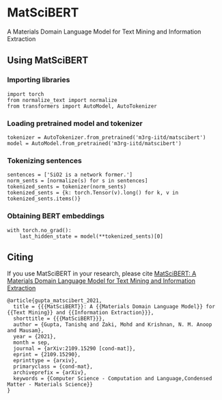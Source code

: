 # MatSciBERT
A Materials Domain Language Model for Text Mining and Information Extraction

## Using MatSciBERT

### Importing libraries
```
import torch
from normalize_text import normalize
from transformers import AutoModel, AutoTokenizer
```

### Loading pretrained model and tokenizer
```
tokenizer = AutoTokenizer.from_pretrained('m3rg-iitd/matscibert')
model = AutoModel.from_pretrained('m3rg-iitd/matscibert')
```

### Tokenizing sentences
```
sentences = ['SiO2 is a network former.']
norm_sents = [normalize(s) for s in sentences]
tokenized_sents = tokenizer(norm_sents)
tokenized_sents = {k: torch.Tensor(v).long() for k, v in tokenized_sents.items()}
```

### Obtaining BERT embeddings
```
with torch.no_grad():
    last_hidden_state = model(**tokenized_sents)[0]
```
## Citing

If you use MatSciBERT in your research, please cite [MatSciBERT: A Materials Domain Language Model for Text Mining and Information Extraction](https://arxiv.org/abs/2109.15290)
```
@article{gupta_matscibert_2021,
  title = {{{MatSciBERT}}: A {{Materials Domain Language Model}} for {{Text Mining}} and {{Information Extraction}}},
  shorttitle = {{{MatSciBERT}}},
  author = {Gupta, Tanishq and Zaki, Mohd and Krishnan, N. M. Anoop and Mausam},
  year = {2021},
  month = sep,
  journal = {arXiv:2109.15290 [cond-mat]},
  eprint = {2109.15290},
  eprinttype = {arxiv},
  primaryclass = {cond-mat},
  archiveprefix = {arXiv},
  keywords = {Computer Science - Computation and Language,Condensed Matter - Materials Science}}
}
```